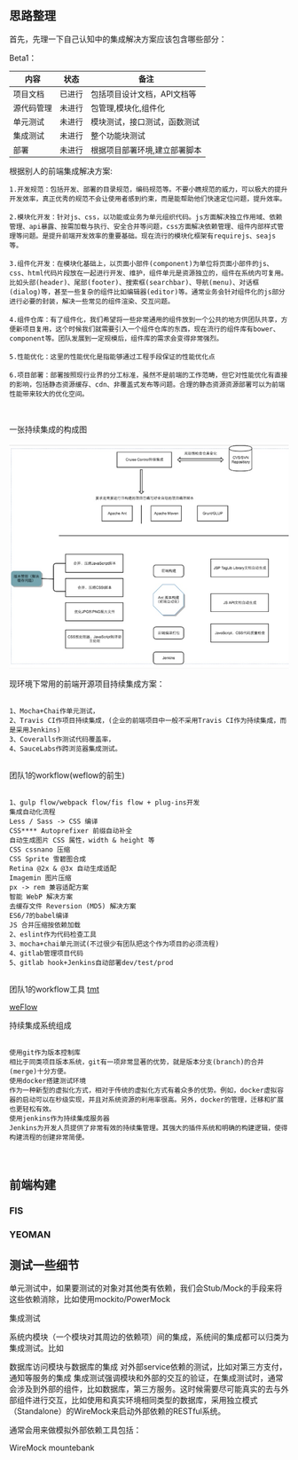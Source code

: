 ## 思路整理

首先，先理一下自己认知中的集成解决方案应该包含哪些部分：

Beta1：

| 内容 | 状态 | 备注 |
| --- | --- | --- |
|  项目文档 | 已进行 | 包括项目设计文档，API文档等  |
| 源代码管理 |未进行|包管理,模块化,组件化|
|单元测试|未进行|模块测试，接口测试，函数测试|
|集成测试|未进行|整个功能块测试|
|部署|未进行|根据项目部署环境,建立部署脚本|

根据别人的前端集成解决方案:

```
1.开发规范：包括开发、部署的目录规范，编码规范等。不要小瞧规范的威力，可以极大的提升开发效率，真正优秀的规范不会让使用者感到约束，而是能帮助他们快速定位问题，提升效率。

2.模块化开发：针对js、css，以功能或业务为单元组织代码。js方面解决独立作用域、依赖管理、api暴露、按需加载与执行、安全合并等问题，css方面解决依赖管理、组件内部样式管理等问题。是提升前端开发效率的重要基础。现在流行的模块化框架有requirejs、seajs等。

3.组件化开发：在模块化基础上，以页面小部件(component)为单位将页面小部件的js、css、html代码片段放在一起进行开发、维护，组件单元是资源独立的，组件在系统内可复用。比如头部(header)、尾部(footer)、搜索框(searchbar)、导航(menu)、对话框(dialog)等，甚至一些复杂的组件比如编辑器(editor)等。通常业务会针对组件化的js部分进行必要的封装，解决一些常见的组件渲染、交互问题。

4.组件仓库：有了组件化，我们希望将一些非常通用的组件放到一个公共的地方供团队共享，方便新项目复用，这个时候我们就需要引入一个组件仓库的东西，现在流行的组件库有bower、component等。团队发展到一定规模后，组件库的需求会变得非常强烈。

5.性能优化：这里的性能优化是指能够通过工程手段保证的性能优化点

6.项目部署：部署按照现行业界的分工标准，虽然不是前端的工作范畴，但它对性能优化有直接的影响，包括静态资源缓存、cdn、非覆盖式发布等问题。合理的静态资源资源部署可以为前端性能带来较大的优化空间。



```

一张持续集成的构成图

![](media/14849141575609.jpg)

现环境下常用的前端开源项目持续集成方案：

```

1、Mocha+Chai作单元测试，
2、Travis CI作项目持续集成，(企业的前端项目中一般不采用Travis CI作为持续集成，而是采用Jenkins)
3、Coveralls作测试代码覆盖率，
4、SauceLabs作跨浏览器集成测试。


```


团队1的workflow(weflow的前生)

```

1、gulp flow/webpack flow/fis flow + plug-ins开发
集成自动化流程
Less / Sass -> CSS 编译
CSS**** Autoprefixer 前缀自动补全
自动生成图片 CSS 属性，width & height 等
CSS cssnano 压缩
CSS Sprite 雪碧图合成
Retina @2x & @3x 自动生成适配
Imagemin 图片压缩
px -> rem 兼容适配方案
智能 WebP 解决方案
去缓存文件 Reversion (MD5) 解决方案
ES6/7的babel编译
JS 合并压缩按依赖加载
2、eslint作为代码检查工具
3、mocha+chai单元测试(不过很少有团队把这个作为项目的必须流程)
4、gitlab管理项目代码
5、gitlab hook+Jenkins自动部署dev/test/prod


```

团队1的workflow工具 [tmt](https://github.com/weixin/tmt-workflow)

[weFlow](https://github.com/weixin/WeFlow)

持续集成系统组成

```

使用git作为版本控制库
相比于同类项目版本系统，git有一项非常显著的优势，就是版本分支(branch)的合并(merge)十分方便。
使用docker搭建测试环境
作为一种新型的虚拟化方式，相对于传统的虚拟化方式有着众多的优势。例如，docker虚拟容器的启动可以在秒级实现，并且对系统资源的利用率很高。另外，docker的管理，迁移和扩展也更轻松有效。
使用jenkins作为持续集成服务器
Jenkins为开发人员提供了非常有效的持续集管理。其强大的插件系统和明确的构建逻辑，使得构建流程的创建非常简便。



```


## 前端构建

### FIS

### YEOMAN


## 测试一些细节

单元测试中，如果要测试的对象对其他类有依赖，我们会Stub/Mock的手段来将这些依赖消除，比如使用mockito/PowerMock

集成测试

系统内模块（一个模块对其周边的依赖项）间的集成，系统间的集成都可以归类为集成测试。比如

数据库访问模块与数据库的集成
对外部service依赖的测试，比如对第三方支付，通知等服务的集成
集成测试强调模块和外部的交互的验证，在集成测试时，通常会涉及到外部的组件，比如数据库，第三方服务。这时候需要尽可能真实的去与外部组件进行交互，比如使用和真实环境相同类型的数据库，采用独立模式（Standalone）的WireMock来启动外部依赖的RESTful系统。

通常会用来做模拟外部依赖工具包括：

WireMock
mountebank



